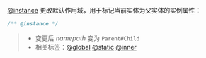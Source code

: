 [@instance](http://usejsdoc.org/tags-instance.html) 更改默认作用域，用于标记当前实体为父实体的实例属性：

```js
/** @instance */
```

> - 变更后 _namepath_ 变为 `Parent#Child`
> - 相关标签：[@global](http://usejsdoc.org/tags-global.html) [@static](http://usejsdoc.org/tags-static.html) [@inner](http://usejsdoc.org/tags-inner.html)
